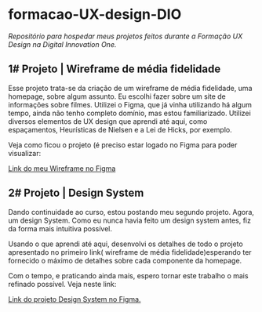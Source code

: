 # formacao-UX-design-DIO
<i>Repositório para hospedar meus projetos feitos durante a Formação UX Design na Digital Innovation One.</i>

<h2>1# Projeto | Wireframe de média fidelidade</h2>

<p>Esse projeto trata-se da criação de um wireframe de média fidelidade, uma homepage, sobre algum assunto. Eu escolhi fazer sobre um site de informações sobre filmes.
Utilizei o Figma, que já vinha utilizando há algum tempo, ainda não tenho completo domínio, mas estou familiarizado. Utilizei diversos elementos de UX design que aprendi até aqui, como 
espaçamentos, Heurísticas de Nielsen e a Lei de Hicks, por exemplo.

Veja como ficou o projeto (é preciso estar logado no Figma para poder visualizar:

<a href="https://www.figma.com/proto/tph4tjJeYgRHFaZFblHE8E/ux-dio-project?node-id=1-2&t=t2vSYc1NpFpTwYNQ-0&scaling=scale-down&page-id=0%3A1" target="_blank">
Link do meu Wireframe no Figma</a>

</p>
<h2>2# Projeto | Design System</h2>
<p> Dando continuidade ao curso, estou postando meu segundo projeto. Agora, um design System. Como eu nunca havia feito um design system antes, fiz da forma mais intuitiva possível.
</p>
<p>Usando o que aprendi até aqui, desenvolvi os detalhes de todo o projeto apresentado no primeiro link( wireframe de média fidelidade)esperando ter fornecido o máximo de detalhes sobre cada componente da homepage. </p>
<p> Com o tempo, e praticando ainda mais, espero tornar este trabalho o mais refinado possível.
Veja neste link:

  <a href="https://www.figma.com/design/tph4tjJeYgRHFaZFblHE8E/ux-dio-project?node-id=31-3&t=QU0DyXU4moPGQ1mm-0">Link do projeto Design System no Figma.</a>
</p>
